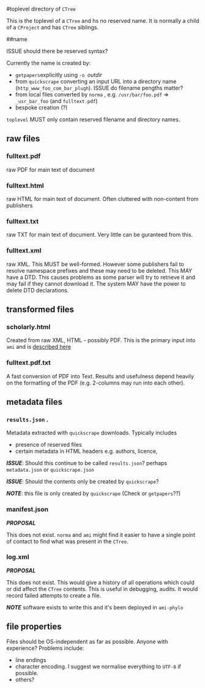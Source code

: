 #toplevel directory of `CTree`


This is the toplevel of a `CTree` and hs no reserved name. It is normally a child of a `CProject` and has `CTree` siblings.

##name

ISSUE should there be reserved syntax? 

Currently the name is created by:
 * `getpapers`explicitly using `-o `*outdir*
 * from `quickscrape` converting an input URL into a directory name (`http_www_foo_com_bar_plugh`). ISSUE do filename pengths matter?
 * from local files converted by `norma` , e.g. `/usr/bar/foo.pdf` => `_usr_bar_foo` (and `fulltext.pdf`)
 * bespoke creation (?)
 
`toplevel` MUST only contain reserved filename and directory names.


## raw files

### fulltext.pdf
raw PDF for main text of document

### fulltext.html
raw HTML for main text of document. Often cluttered with non-content from publishers

### fulltext.txt
raw TXT for main text of document. Very little can be guranteed from this.

### fulltext.xml
raw XML. This MUST be well-formed. However some publishers fail to resolve namespace prefixes and these may need to be deleted.
This MAY have a DTD. This causes problems as some parser will try to retrieve it and may fail if they cannot download it. The system MAY have the power to delete DTD declarations.

## transformed files

### scholarly.html
Created from raw XML, HTML - possibly PDF.
This is the primary input into `ami` and is [described here](https://github.com/ContentMine/CTree/blob/master/scholarly_html.md)

### fulltext.pdf.txt
A fast conversion of PDF into Text. Results and usefulness depend heavily on the formatting of the PDF (e.g. 2-columns may run into each other).

## metadata files
 
### `results.json` . 
Metadata extracted with `quickscrape` downloads. Typically includes 
 * presence of reserved files
 * certain metadata in HTML headers e.g. authors, licence, 
 
***ISSUE***: Should this continue to be called `results.json`? perhaps `metadata.json` or `quickscrape.json`

***ISSUE***: Should the contents only be created by `quickscrape`?

***NOTE***: this file is only created by `quickscrape` (Check or `getpapers`??)

### manifest.json
***PROPOSAL***

This does not exist. `norma` and `ami` might find it easier to have a single point of contact to find what was present in the `CTree`. 

### log.xml
***PROPOSAL***

This does not exist. This would give a history of all operations which could or did affect the `CTree` contents. This is useful in debugging, audits. It would record failed attempts to create a file.

***NOTE*** software exists to write this and it's been deployed in `ami-phylo`

## file properties

Files should be OS-independent as far as possible. Anyone with experience? Problems include:
 * line endings
 * character encoding. I suggest we normalise everything to `UTF-8` if possible.
 * others?



